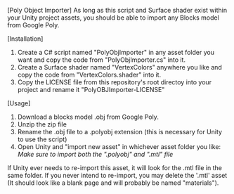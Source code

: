 [Poly Object Importer]
As long as this script and Surface shader exist within your Unity project assets, you should be able to import any Blocks model from Google Poly.

[Installation]
1. Create a C# script named "PolyObjImporter" in any asset folder you want and copy the code from "PolyObjImporter.cs" into it.
2. Create a Surface shader named "VertexColors" anywhere you like and copy the code from "VertexColors.shader" into it.
3. Copy the LICENSE file from this repository's root directoy into your project and rename it "PolyOBJImporter-LICENSE"

[Usage]
1. Download a blocks model .obj from Google Poly.
2. Unzip the zip file
3. Rename the .obj file to a .polyobj extension (this is necessary for Unity to use the script)
4. Open Unity and "import new asset" in whichever asset folder you like:
   *Make sure to import both the ".polyobj" and ".mtl" file*

If Unity ever needs to re-import this asset, it will look for the .mtl file in the same folder.
If you never intend to re-import, you may delete the '.mtl' asset (It should look like a blank page and will probably be named "materials").
